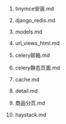 1. tinymce安装.md

2. django_redis.md

3. models.md

4. url_views_html.md

5. celery邮箱.md

6. celery静态页面.md

7. cache.md

8. detail.md

9. 商品分页.md

10. haystack.md

    

    

    

    